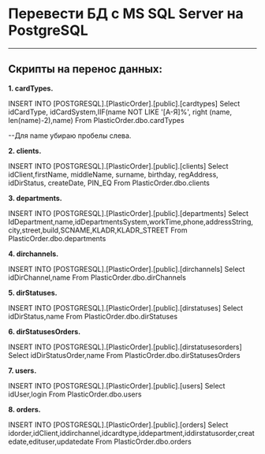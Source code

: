 # **Перевести БД с MS SQL Server на PostgreSQL**

***


## Скрипты на перенос данных: ##


**1.	cardTypes.**


INSERT INTO [POSTGRESQL].[PlasticOrder].[public].[cardtypes]
Select idCardType, idCardSystem,IIF(name NOT LIKE '[А-Я]%', right (name, len(name)-2),name)
From PlasticOrder.dbo.cardTypes

--Для name убираю пробелы слева.


**2.	clients.**


INSERT INTO [POSTGRESQL].[PlasticOrder].[public].[clients]
Select idClient,firstName, middleName, surname, birthday, regAddress, idDirStatus, createDate, PIN_EQ
From PlasticOrder.dbo.clients


**3.	departments.**


INSERT INTO [POSTGRESQL].[PlasticOrder].[public].[departments]
Select IdDepartment,name,idDepartmentsSystem,workTime,phone,addressString,city,street,build,SCNAME,KLADR,KLADR_STREET
From PlasticOrder.dbo.departments


**4.	dirchannels.**


INSERT INTO [POSTGRESQL].[PlasticOrder].[public].[dirchannels]
Select idDirChannel,name
From PlasticOrder.dbo.dirChannels


**5.	dirStatuses.**


INSERT INTO [POSTGRESQL].[PlasticOrder].[public].[dirstatuses]
Select idDirStatus,name
From PlasticOrder.dbo.dirStatuses


**6.	dirStatusesOrders.**


INSERT INTO [POSTGRESQL].[PlasticOrder].[public].[dirstatusesorders]
Select idDirStatusOrder,name
From PlasticOrder.dbo.dirStatusesOrders


**7.	users.**


INSERT INTO [POSTGRESQL].[PlasticOrder].[public].[users]
Select idUser,login
From PlasticOrder.dbo.users


**8.	orders.**


INSERT INTO [POSTGRESQL].[PlasticOrder].[public].[orders]
Select idorder,idClient,iddirchannel,idcardtype,iddepartment,iddirstatusorder,createdate,edituser,updatedate
From PlasticOrder.dbo.orders
